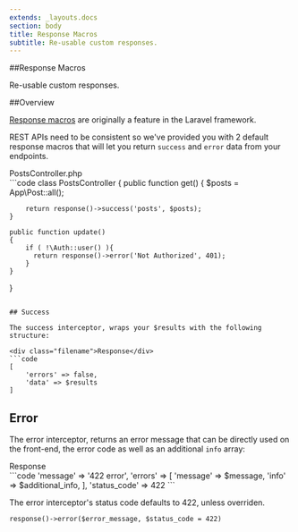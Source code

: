 ```yaml
---
extends: _layouts.docs
section: body
title: Response Macros
subtitle: Re-usable custom responses.
---
```


##Response Macros

<div class="subtitle">Re-usable custom responses.</div>

##Overview

[Response macros](https://laravel.com/docs/responses#response-macros) are originally a feature in the Laravel framework.

REST APIs need to be consistent so we've provided you with 2 default response macros that will let you return `success` and `error` data from your endpoints.

<div class="filename">PostsController.php</div>
```code
<?php

class PostsController
{
    public function get()
    {
        $posts = App\Post::all();

        return response()->success('posts', $posts);
    }

    public function update()
    {
        if ( !\Auth::user() ){
          return response()->error('Not Authorized', 401);
        }
    }

}
```

## Success

The success interceptor, wraps your $results with the following structure:

<div class="filename">Response</div>
```code
[
    'errors' => false,
    'data' => $results
]
```

## Error

The error interceptor, returns an error message that can be directly used on the front-end, the error code as well as an additional `info` array:

<div class="filename">Response</div>
```code
'message' => '422 error',
'errors' => [
    'message' => $message,
    'info' => $additional_info,
],
'status_code' => 422
```

The error interceptor's status code defaults to 422, unless overriden.

```code
response()->error($error_message, $status_code = 422)
```
